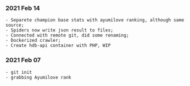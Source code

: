 
### 2021 Feb 14
    - Separete champion base stats with ayumilove ranking, although same source;
    - Spiders now write json result to files;
    - Connected with remote git, did some renaming;
    - Dockerized crawler;
    - Create hdb-api container with PHP, WIP

### 2021 Feb 07
    - git init
    - grabbing Ayumilove rank